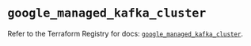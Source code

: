 # `google_managed_kafka_cluster`

Refer to the Terraform Registry for docs: [`google_managed_kafka_cluster`](https://registry.terraform.io/providers/hashicorp/google/6.21.0/docs/resources/managed_kafka_cluster).
